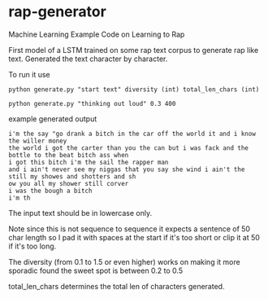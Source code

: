 # rap-generator
Machine Learning Example Code on Learning to Rap

First model of a LSTM trained on some rap text corpus to generate rap like text. 
Generated the text character by character.

To run it use

```
python generate.py "start text" diversity (int) total_len_chars (int)

python generate.py "thinking out loud" 0.3 400
```

example generated output

```
i'm the say "go drank a bitch in the car off the world it and i know the willer money
the world i got the carter than you the can but i was fack and the bottle to the beat bitch ass when 
i got this bitch i'm the sail the rapper man
and i ain't never see my niggas that you say she wind i ain't the still my showes and shotters and sh
ow you all my shower still corver
i was the bough a bitch
i'm th
```

The input text should be in lowercase only.

Note since this is not sequence to sequence it expects a sentence of 50 char length so I pad it with spaces at the start if it's too short or clip it at 50 if it's too long.

The diversity (from 0.1 to 1.5 or even higher) works on making it more sporadic found the sweet spot is between 0.2 to 0.5

total_len_chars determines the total len of characters generated.
